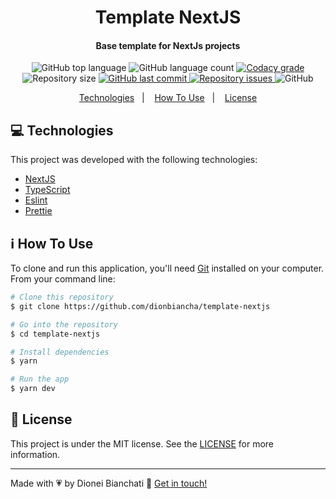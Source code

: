 <h1 align="center">
    Template NextJS
</h1>

<h4 align="center">
Base template for NextJs projects
</h4>
<p align="center">
  <img alt="GitHub top language" src="https://img.shields.io/github/languages/top/dionbiancha/template-nextjs.svg">

  <img alt="GitHub language count" src="https://img.shields.io/github/languages/count/dionbiancha/template-nextjs.svg">

  <a href="https://www.codacy.com/app/dionbiancha/template-nextjs?utm_source=github.com&amp;utm_medium=referral&amp;utm_content=dionbiancha/template-nextjs&amp;utm_campaign=Badge_Grade">
    <img alt="Codacy grade" src="https://img.shields.io/codacy/grade/1b577a07dda843aba09f4bc55d1af8fc.svg">
  </a>

  <img alt="Repository size" src="https://img.shields.io/github/repo-size/dionbiancha/template-nextjs.svg">
  <a href="https://github.com/dionbiancha/template-nextjs/commits/master">
    <img alt="GitHub last commit" src="https://img.shields.io/github/last-commit/dionbiancha/template-nextjs.svg">
  </a>

  <a href="https://github.com/dionbiancha/template-nextjs/issues">
    <img alt="Repository issues" src="https://img.shields.io/github/issues/dionbiancha/template-nextjs.svg">
  </a>

  <img alt="GitHub" src="https://img.shields.io/github/license/dionbiancha/template-nextjs.svg">
</p>

<p align="center">
  <a href="#computer-technologies">Technologies</a>&nbsp;&nbsp;&nbsp;|&nbsp;&nbsp;&nbsp;
  <a href="#information_source-how-to-use">How To Use</a>&nbsp;&nbsp;&nbsp;|&nbsp;&nbsp;&nbsp;
  <a href="#memo-license">License</a>
</p>

## :computer: Technologies

This project was developed with the following technologies:

- [NextJS][nextjs]
- [TypeScript][typescript]
- [Eslint][eslint]
- [Prettie][prettie]


## :information_source: How To Use

To clone and run this application, you'll need [Git](https://git-scm.com) installed on your computer. From your command line:

```bash
# Clone this repository
$ git clone https://github.com/dionbiancha/template-nextjs

# Go into the repository
$ cd template-nextjs

# Install dependencies
$ yarn 

# Run the app
$ yarn dev
```

## :memo: License
This project is under the MIT license. See the [LICENSE](https://github.com/dionbiancha/template-nextjs/blob/master/LICENSE) for more information.

---

Made with :heartpulse: by Dionei Bianchati :wave: [Get in touch!](https://www.linkedin.com/in/dionbiancha/)


[nextjs]: https://nextjs.org/
[prettie]: https://prettier.io/
[eslint]: https://eslint.org/
[typescript]: https://www.typescriptlang.org/


